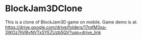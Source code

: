 # BlockJam3DClone
This is a clone of BlockJam3D game on mobile. 
Game demo is at: https://drive.google.com/drive/folders/17rqfM3xa-3WOz7hVByNVTxSYEZUzb5QV?usp=drive_link

